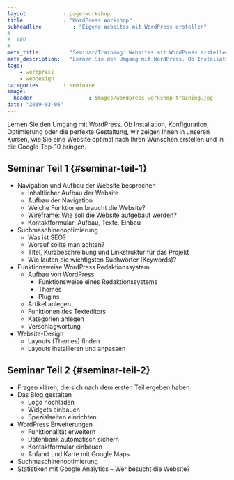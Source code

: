 ```yaml
---
layout            : page-workshop
title             : "WordPress Workshop"
subheadline          : "Eigene Websites mit WordPress erstellen"
#
#  SEO
#
meta_title:         "Seminar/Training: Websites mit WordPress erstellen"
meta_description:   "Lernen Sie den Umgang mit WordPress. Ob Installation, Konfiguration, Optimierung oder Gestaltung: Nach unserem Kurs bedienen Sie WordPress wie ein Profi."
tags:
    - wordpress
    - webdesign
categories        : seminare
image:
  header                  : images/wordpress-workshop-training.jpg
date: "2019-03-06"
---
```

Lernen Sie den Umgang mit WordPress. Ob Installation, Konfiguration, Optimierung oder die perfekte Gestaltung, wir zeigen Ihnen in unseren Kursen, wie Sie eine Website optimal nach Ihren Wünschen erstellen und in die Google-Top-10 bringen.
<!-- readmore -->

## Seminar Teil 1    {#seminar-teil-1}

-   Navigation und Aufbau der Website besprechen
    -   Inhaltlicher Aufbau der Website
    -   Aufbau der Navigation
    -   Welche Funktionen braucht die Website?
    -   Wireframe: Wie soll die Website aufgebaut werden?
    -   Kontaktformular: Aufbau, Texte, Einbau
-   Suchmaschinenoptimierung
    -   Was ist SEO?
    -   Worauf sollte man achten?
    -   Titel, Kurzbeschreibung und Linkstruktur für das Projekt
    -   Wie lauten die wichtigsten Suchwörter (Keywords)?
-   Funktionsweise WordPress Redaktionssystem
    -   Aufbau von WordPress
        -   Funktionsweise eines Redaktionssystems
        -   Themes
        -   Plugins
    -   Artikel anlegen
    -   Funktionen des Texteditors
    -   Kategorien anlegen
    -   Verschlagwortung
-   Website-Design
    -   Layouts (Themes) finden
    -   Layouts installieren und anpassen

## Seminar Teil 2    {#seminar-teil-2}

-   Fragen klären, die sich nach dem ersten Teil ergeben haben
-   Das Blog gestalten
    -   Logo hochladen
    -   Widgets einbauen
    -   Spezialseiten einrichten
-   WordPress Erweiterungen
    -   Funktionalität erweitern
    -   Datenbank automatisch sichern
    -   Kontaktformular einbauen
    -   Anfahrt und Karte mit Google Maps
-   Suchmaschinenoptimierung
-   Statistiken mit Google Analytics – Wer besucht die Website?
